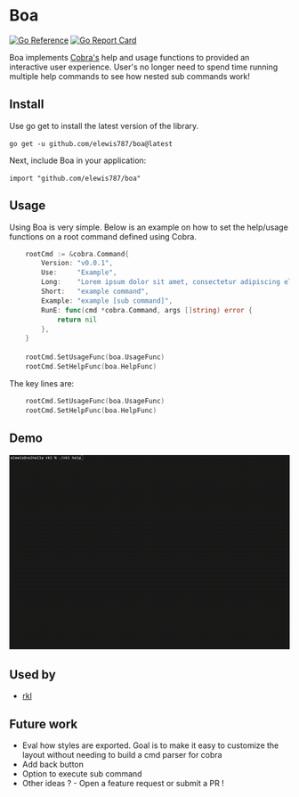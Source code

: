 # Boa
[![Go Reference](https://pkg.go.dev/badge/github.com/elewis787/boa#section-readme.svg)](https://pkg.go.dev/github.com/elewis787/boa#section-readme) [![Go Report Card](https://goreportcard.com/badge/github.com/elewis787/boa)](https://goreportcard.com/report/github.com/elewis787/boa)

Boa implements [Cobra's](https://github.com/spf13/cobra) help and usage functions to provided an interactive user experience. User's no longer need to spend time running multiple help commands to see how nested sub commands work!

## Install 

Use go get to install the latest version of the library.

`go get -u github.com/elewis787/boa@latest`

Next, include Boa in your application:

`import "github.com/elewis787/boa"`

## Usage

Using Boa is very simple. Below is an example on how to set the help/usage functions on a root command defined using Cobra. 

```go
	rootCmd := &cobra.Command{
		Version: "v0.0.1",
		Use:     "Example",
		Long:    "Lorem ipsum dolor sit amet, consectetur adipiscing elit, sed do eiusmod tempor incididunt ut labore et dolore magna aliqua.",
		Short:   "example command",
		Example: "example [sub command]",
		RunE: func(cmd *cobra.Command, args []string) error {
		    return nil
		},
	}

	rootCmd.SetUsageFunc(boa.UsageFunc)
	rootCmd.SetHelpFunc(boa.HelpFunc)

```

The key lines are: 

```go
	rootCmd.SetUsageFunc(boa.UsageFunc)
	rootCmd.SetHelpFunc(boa.HelpFunc)
```

## Demo 

![demo](demo.gif)

## Used by 
- [rkl](https://github.com/elewis787/rkl)

## Future work 
- Eval how styles are exported. Goal is to make it easy to customize the layout without needing to build a cmd parser for cobra 
- Add back button 
- Option to execute sub command 
- Other ideas ? - Open a feature request or submit a PR ! 
